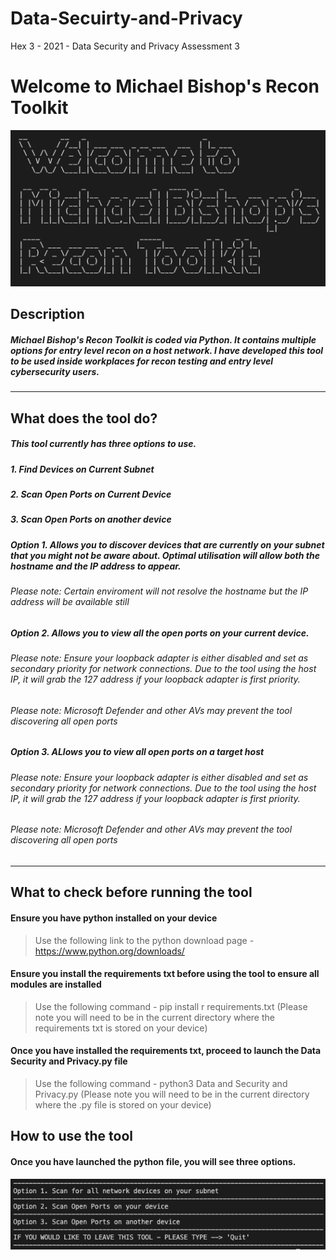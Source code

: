 # Data-Secuirty-and-Privacy
Hex 3 - 2021 - Data Security and Privacy Assessment 3

# Welcome to Michael Bishop's Recon Toolkit

![Homescreen](https://github.com/bishunsw/Data-Secuirty-and-Privacy/blob/main/Readme%20-%20Images/Description.png)

## Description

##### Michael Bishop's Recon Toolkit is coded via Python. It contains multiple options for entry level recon on a host network. I have developed this tool to be used inside workplaces for recon testing and entry level cybersecurity users. 

---

## What does the tool do?

##### This tool currently has three options to use. 
##### 1. Find Devices on Current Subnet
##### 2. Scan Open Ports on Current Device
##### 3. Scan Open Ports on another device

##### Option 1. Allows you to discover devices that are currently on your subnet that you might not be aware about. Optimal utilisation will allow both the hostname and the IP address to appear. 
###### Please note: Certain enviroment will not resolve the hostname but the IP address will be available still 

##### Option 2. Allows you to view all the open ports on your current device. 
###### Please note: Ensure your loopback adapter is either disabled and set as secondary priority for network connections. Due to the tool using the host IP, it will grab the 127 address if your loopback adapter is first priority.
###### Please note: Microsoft Defender and other AVs may prevent the tool discovering all open ports

##### Option 3. ALlows you to view all open ports on a target host
###### Please note: Ensure your loopback adapter is either disabled and set as secondary priority for network connections. Due to the tool using the host IP, it will grab the 127 address if your loopback adapter is first priority.
###### Please note: Microsoft Defender and other AVs may prevent the tool discovering all open ports

---

## What to check before running the tool

#### Ensure you have python installed on your device 
> Use the following link to the python download page - https://www.python.org/downloads/

#### Ensure you install the requirements txt before using the tool to ensure all modules are installed
> Use the following command - pip install r requirements.txt (Please note you will need to be in the current directory where the requirements txt is stored on your device)
#### Once you have installed the requirements txt, proceed to launch the Data Security and Privacy.py file
> Use the following command - python3 Data and Security and Privacy.py (Please note you will need to be in the current directory where the .py file is stored on your device)

## How to use the tool

#### Once you have launched the python file, you will see three options.
![Options](https://github.com/bishunsw/Data-Secuirty-and-Privacy/blob/main/Readme%20-%20Images/Options.png)